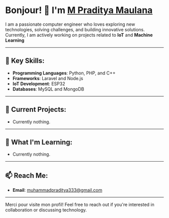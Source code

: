 # Bonjour! 👋 I'm [M Praditya Maulana](https://github.com/mpradityamaulana)

I am a passionate computer engineer who loves exploring new technologies, solving challenges, and building innovative solutions. Currently, I am actively working on projects related to **IoT** and **Machine Learning**

---

## 🌟 Key Skills:
- **Programming Languages**: Python, PHP, and C++
- **Frameworks**: Laravel and Node.js
- **IoT Development**: ESP32
- **Databases**: MySQL and MongoDB

---

## 🔭 Current Projects:
- Currently nothing.

---

## 🌱 What I'm Learning:
- Currently nothing.

---

## 📫 Reach Me:
- **Email**: muhammadpraditya333@gmail.com

---

Merci pour visite mon profil! Feel free to reach out if you're interested in collaboration or discussing technology.

<!---
mpradityamaulana/mpradityamaulana is a ✨ special ✨ repository because its `README.md` (this file) appears on your GitHub profile.
You can click the Preview link to take a look at your changes.
--->
